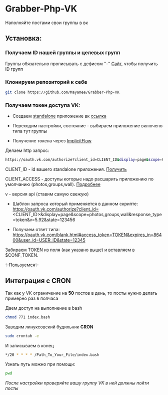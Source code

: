 # Grabber-Php-VK

Наполняйте постами свои группы в вк

## Установка:

### Получаем ID нашей группы и целевых групп

Группы обязательно прописывать с дефисом "-"
[Сайт](https://regvk.com/id/), чтобы получить ID групп

### Клонируем репозиторий к себе

```sh
git clone https://github.com/Mayamee/Grabber-Php-VK
```

### Получаем токен доступа VK:

- Создаем [standalone](https://vk.com/dev/standalone) приложение вк [ссылка](https://vk.com/editapp?act=create)

- Переходим настройки, состояние - выбираем приложение включено
  типа тут группы

- Получение токена через [ImplicitFlow](https://vk.com/dev/implicit_flow_user)

Делаем http запрос:

```sh
https://oauth.vk.com/authorize?client_id=CLIENT_ID&display=page&scope=CLIENT_ACCESS&response_type=token&v=5.92&state=123456
```

CLIENT_ID - id вашего standalone приложения. [Получить](https://vk.com/apps?act=manage)

CLIENT_ACCESS - доступы которые надо расшарить приложению по умолчанию (photos,groups,wall). [Подробнее](https://vk.com/dev/permissions)

v - версия api (ставим самую свежую)

- Шаблон запроса который применяется в данном скрипте: https://oauth.vk.com/authorize?client_id=<CLIENT_ID>&display=page&scope=photos,groups,wall&response_type=token&v=5.92&state=123456

- Получаем ответ типа:
  <https://oauth.vk.com/blank.html#access_token=TOKEN&expires_in=86400&user_id=USER_ID&state=12345>

Забираем TOKEN из поля (как указано выше) и вставляем в $CONF_TOKEN.

✨Пользуемся✨

## Интеграция с CRON

Так как у VK ограничение на **50** постов в день, то посты нужно делать примерно раз в полчаса

Даем доступ на выполнение в bash

```sh
chmod 771 index.bash
```

Заводим линуксовский будильник **CRON**

```sh
sudo crontab -e
```

И записываем в конец

```sh
*/20 * * * * /Path_To_Your_File/index.bash
```

Узнать путь можно при помощи:

```sh
pwd
```

_После настройки проверяйте вашу группу VK в ней должны пойти посты_
